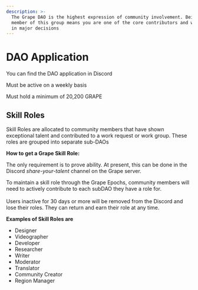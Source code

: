 ```yaml
---
description: >-
  The Grape DAO is the highest expression of community involvement. Being a
  member of this group means you are one of the core contributors and will vote
  in major decisions
---
```


# DAO Application

You can find the DAO application in Discord

Must be active on a weekly basis

Must hold a minimum of 20,200 GRAPE

## Skill Roles

Skill Roles are allocated to community members that have shown exceptional talent and contributed to a work request or work group. These roles are grouped into separate sub-DAOs

**How to get a Grape Skill Role:**

The only requirement is to prove ability. At present, this can be done in the Discord _share-your-talent_ channel on the Grape server.

To maintain a skill role through the Grape Epochs, community members will need to actively contribute to each subDAO they have a role for. \
\
Users inactive for 30 days or more will be removed from the Discord and lose their roles. They can return and earn their role at any time.

**Examples of Skill Roles are**

* Designer
* Videographer
* Developer
* Researcher
* Writer
* Moderator
* Translator
* Community Creator
* Region Manager

&#x20;
